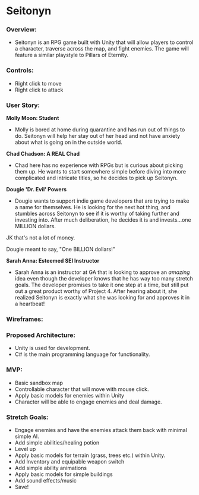 # Seitonyn

### Overview:
- Seitonyn is an RPG game built with Unity that will allow players to control a character, traverse across the map, and fight enemies. The game will feature a similar playstyle to Pillars of Eternity.

### Controls:
- Right click to move
- Right click to attack

### User Story:

**Molly Moon: Student**

- Molly is bored at home during quarantine and has run out of things to do. Seitonyn will help her stay out of her head and not have anxiety about what is going on in the outside world. 

**Chad Chadson: A REAL Chad**

- Chad here has no experience with RPGs but is curious about picking them up. He wants to start somewhere simple before diving into more complicated and intricate titles, so he decides to pick up Seitonyn.


**Dougie 'Dr. Evil' Powers**

- Dougie wants to support indie game developers that are trying to make a name for themselves. He is looking for the next hot thing, and stumbles across Seitonyn to see if it is worthy of taking further and investing into. After much deliberation, he decides it is and invests...one MILLION dollars.

JK that's not a lot of money. 

Dougie meant to say, "One BILLION dollars!"

**Sarah Anna: Esteemed SEI Instructor**

- Sarah Anna is an instructor at GA that is looking to approve an *amazing* idea even though the developer knows  that he has way too many stretch goals. The developer promises to take it one step at a time, but still put out a great product worthy of Project 4. After hearing about it, she realized Seitonyn is exactly what she was looking for and approves it in a heartbeat!


### Wireframes:


### Proposed Architecture:
- Unity is used for development.
- C# is the main programming language for functionality.

### MVP:
- Basic sandbox map
- Controllable character that will move with mouse click.
- Apply basic models for enemies within Unity 
- Character will be able to engage enemies and deal damage. 

### Stretch Goals:
- Engage enemies and have the enemies attack them back with minimal simple AI.
- Add simple abilities/healing potion
- Level up 
- Apply basic models for terrain (grass, trees etc.) within Unity.
- Add Inventory and equipable weapon switch
- Add simple ability animations
- Apply basic models for simple buildings
-  Add sound effects/music
-  Save!
